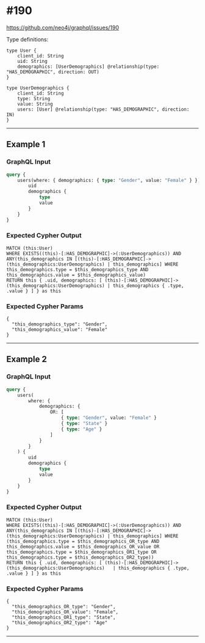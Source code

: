 # #190

<https://github.com/neo4j/graphql/issues/190>

Type definitions:

```schema
type User {
    client_id: String
    uid: String
    demographics: [UserDemographics] @relationship(type: "HAS_DEMOGRAPHIC", direction: OUT)
}

type UserDemographics {
    client_id: String
    type: String
    value: String
    users: [User] @relationship(type: "HAS_DEMOGRAPHIC", direction: IN)
}
```

---

## Example 1

### GraphQL Input

```graphql
query {
    users(where: { demographics: { type: "Gender", value: "Female" } }) {
        uid
        demographics {
            type
            value
        }
    }
}
```

### Expected Cypher Output

```cypher
MATCH (this:User)
WHERE EXISTS((this)-[:HAS_DEMOGRAPHIC]->(:UserDemographics)) AND ANY(this_demographics IN [(this)-[:HAS_DEMOGRAPHIC]->(this_demographics:UserDemographics) | this_demographics] WHERE this_demographics.type = $this_demographics_type AND this_demographics.value = $this_demographics_value)
RETURN this { .uid, demographics: [ (this)-[:HAS_DEMOGRAPHIC]->(this_demographics:UserDemographics) | this_demographics { .type, .value } ] } as this
```

### Expected Cypher Params

```cypher-params
{
  "this_demographics_type": "Gender",
  "this_demographics_value": "Female"
}
```

---

## Example 2

### GraphQL Input

```graphql
query {
    users(
        where: {
            demographics: {
                OR: [
                    { type: "Gender", value: "Female" }
                    { type: "State" }
                    { type: "Age" }
                ]
            }
        }
    ) {
        uid
        demographics {
            type
            value
        }
    }
}
```

### Expected Cypher Output

```cypher
MATCH (this:User)
WHERE EXISTS((this)-[:HAS_DEMOGRAPHIC]->(:UserDemographics)) AND ANY(this_demographics IN [(this)-[:HAS_DEMOGRAPHIC]->(this_demographics:UserDemographics) | this_demographics] WHERE (this_demographics.type = $this_demographics_OR_type AND this_demographics.value = $this_demographics_OR_value OR this_demographics.type = $this_demographics_OR1_type OR this_demographics.type = $this_demographics_OR2_type))
RETURN this { .uid, demographics: [ (this)-[:HAS_DEMOGRAPHIC]->(this_demographics:UserDemographics)   | this_demographics { .type, .value } ] } as this
```

### Expected Cypher Params

```cypher-params
{
  "this_demographics_OR_type": "Gender",
  "this_demographics_OR_value": "Female",
  "this_demographics_OR1_type": "State",
  "this_demographics_OR2_type": "Age"
}
```

---

